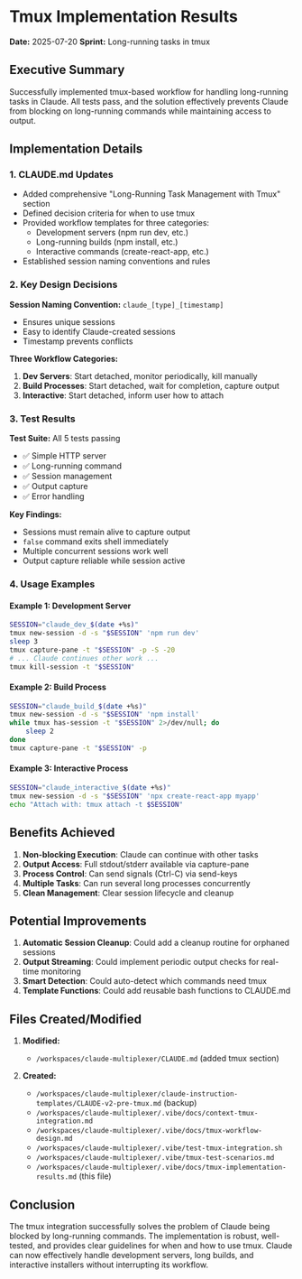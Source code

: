 # Tmux Implementation Results

**Date:** 2025-07-20
**Sprint:** Long-running tasks in tmux

## Executive Summary

Successfully implemented tmux-based workflow for handling long-running tasks in Claude. All tests pass, and the solution effectively prevents Claude from blocking on long-running commands while maintaining access to output.

## Implementation Details

### 1. CLAUDE.md Updates
- Added comprehensive "Long-Running Task Management with Tmux" section
- Defined decision criteria for when to use tmux
- Provided workflow templates for three categories:
  - Development servers (npm run dev, etc.)
  - Long-running builds (npm install, etc.)
  - Interactive commands (create-react-app, etc.)
- Established session naming conventions and rules

### 2. Key Design Decisions

**Session Naming Convention:** `claude_[type]_[timestamp]`
- Ensures unique sessions
- Easy to identify Claude-created sessions
- Timestamp prevents conflicts

**Three Workflow Categories:**
1. **Dev Servers**: Start detached, monitor periodically, kill manually
2. **Build Processes**: Start detached, wait for completion, capture output
3. **Interactive**: Start detached, inform user how to attach

### 3. Test Results

**Test Suite:** All 5 tests passing
- ✅ Simple HTTP server
- ✅ Long-running command
- ✅ Session management
- ✅ Output capture
- ✅ Error handling

**Key Findings:**
- Sessions must remain alive to capture output
- `false` command exits shell immediately
- Multiple concurrent sessions work well
- Output capture reliable while session active

### 4. Usage Examples

#### Example 1: Development Server
```bash
SESSION="claude_dev_$(date +%s)"
tmux new-session -d -s "$SESSION" 'npm run dev'
sleep 3
tmux capture-pane -t "$SESSION" -p -S -20
# ... Claude continues other work ...
tmux kill-session -t "$SESSION"
```

#### Example 2: Build Process
```bash
SESSION="claude_build_$(date +%s)"
tmux new-session -d -s "$SESSION" 'npm install'
while tmux has-session -t "$SESSION" 2>/dev/null; do
    sleep 2
done
tmux capture-pane -t "$SESSION" -p
```

#### Example 3: Interactive Process
```bash
SESSION="claude_interactive_$(date +%s)"
tmux new-session -d -s "$SESSION" 'npx create-react-app myapp'
echo "Attach with: tmux attach -t $SESSION"
```

## Benefits Achieved

1. **Non-blocking Execution**: Claude can continue with other tasks
2. **Output Access**: Full stdout/stderr available via capture-pane
3. **Process Control**: Can send signals (Ctrl-C) via send-keys
4. **Multiple Tasks**: Can run several long processes concurrently
5. **Clean Management**: Clear session lifecycle and cleanup

## Potential Improvements

1. **Automatic Session Cleanup**: Could add a cleanup routine for orphaned sessions
2. **Output Streaming**: Could implement periodic output checks for real-time monitoring
3. **Smart Detection**: Could auto-detect which commands need tmux
4. **Template Functions**: Could add reusable bash functions to CLAUDE.md

## Files Created/Modified

1. **Modified:**
   - `/workspaces/claude-multiplexer/CLAUDE.md` (added tmux section)

2. **Created:**
   - `/workspaces/claude-multiplexer/claude-instruction-templates/CLAUDE-v2-pre-tmux.md` (backup)
   - `/workspaces/claude-multiplexer/.vibe/docs/context-tmux-integration.md`
   - `/workspaces/claude-multiplexer/.vibe/docs/tmux-workflow-design.md`
   - `/workspaces/claude-multiplexer/.vibe/test-tmux-integration.sh`
   - `/workspaces/claude-multiplexer/.vibe/tmux-test-scenarios.md`
   - `/workspaces/claude-multiplexer/.vibe/docs/tmux-implementation-results.md` (this file)

## Conclusion

The tmux integration successfully solves the problem of Claude being blocked by long-running commands. The implementation is robust, well-tested, and provides clear guidelines for when and how to use tmux. Claude can now effectively handle development servers, long builds, and interactive installers without interrupting its workflow.